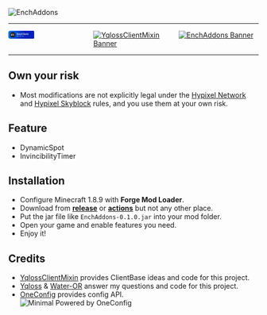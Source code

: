 ![EnchAddons](https://socialify.git.ci/boopwdn/EnchAddons/image?description=1&font=Raleway&forks=1&issues=1&logo=https%3A%2F%2Fraw.githubusercontent.com%2Fboopwdn%2FEnchAddons%2Frefs%2Fheads%2Fmain%2Fsrc%2Fmain%2Fresources%2Fassets%2Fenchaddons%2Fimages%2Flogo.svg&name=1&owner=1&pattern=Plus&pulls=1&stargazers=1&theme=Auto)

---

<div style="display: flex; justify-content: space-between;">
  <a href="https://github.com/boopwdn/ExeClient/" style="width: 32%; margin: 0; display: block;">
    <img src="https://raw.githubusercontent.com/boopwdn/ExeClient/refs/heads/main/pictures/banner.png" alt="ExeClient Banner" style="width: 32%;">
  </a>
  <a href="https://github.com/boopwdn/YqlossClientMixin/" style="width: 32%; margin: 0; display: block;">
    <img src="https://raw.githubusercontent.com/boopwdn/YqlossClientMixin/refs/heads/master/banner.png" alt="YqlossClientMixin Banner" style="width: 32%;">
  </a>
  <a href="https://github.com/boopwdn/EnchAddons/" style="width: 32%; margin: 0; display: block;">
    <img src="https://raw.githubusercontent.com/boopwdn/EnchAddons/refs/heads/main/banner.png" alt="EnchAddons Banner" style="width: 32%;">
  </a>
</div>

---

## Own your risk
- Most modifications are not explicitly legal under the [Hypixel Network](https://support.hypixel.net/hc/en-us/articles/4427624493330-Hypixel-Server-Rules) and [Hypixel Skyblock](https://support.hypixel.net/hc/en-us/articles/4508088842898-Hypixel-SkyBlock-Rules) rules, and you use them at your own risk.

## Feature
- DynamicSpot
- InvincibilityTimer

## Installation
- Configure Minecraft 1.8.9 with **Forge Mod Loader**.
- Download from [**release**](https://github.com/boopwdn/EnchAddons/releases) or [**actions**](https://github.com/boopwdn/EnchAddons/actions) but not any other place.
- Put the jar file like `EnchAddons-0.1.0.jar` into your mod folder.
- Open your game and enable features you need.
- Enjoy it!

## Credits
- [YqlossClientMixin](https://github.com/boopwdn/YqlossClientMixin) provides ClientBase ideas and code for this project.
- [Yqloss](https://github.com/Yqloss) & [Water-OR](https://github.com/Water-OR) answer my questions and code for this project.
- [OneConfig](https://polyfrost.org/projects/oneconfig/) provides config API.  
  ![Minimal Powered by OneConfig](https://polyfrost.org/media/branding/badges/badge_3.svg)
